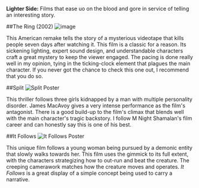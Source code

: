 **Lighter Side:**
Films that ease uo on the blood and gore in service of telling an interesting story.


##The Ring (2002)
![image](https://github.com/user-attachments/assets/611397db-baaf-478d-8082-1048a6afc694)


This American remake tells the story of a mysterious videotape that kills people seven days after watching it. This film is a classic for a reason. Its sickening lighting, expert sound design, and understandable characters craft a great mystery to keep the viewer engaged. The pacing is done really well in my opinion, tying in the ticking-clock element that plagues the main character. If you never got the chance to check this one out, I recommend that you do so.

##Split
![Split Poster](https://github.com/user-attachments/assets/189d8f1a-d670-45ec-9ff8-ff83799d92c7)

This thriller follows three girls kidnapped by a man with multiple personality disorder. James MacAvoy gives a very intense performance as the film's antagonist. There is a good build-up to the film's climax that blends well with the main character's tragic backstory. I follow M Night Shamalan's film career and can honestly say this is one of his best. 


##It Follows
![It Follows Poster](https://github.com/user-attachments/assets/2ab2e3c2-af1c-48e2-a68d-bfc3bb5e5310)

This unique film follows a young woman being pursued by a demonic entity that slowly walks towards her. This film uses the gimmick to its full extent, with the characters strategizing how to out-run and beat the creature. The creeping camerawork matches how the creature moves and operates. *It Follows* is a great display of a simple concept being used to carry a narrative.
